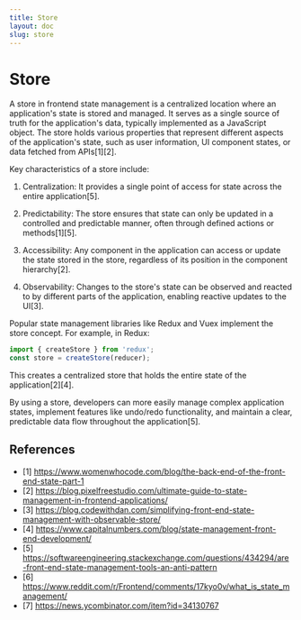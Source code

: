 ```yaml
---
title: Store
layout: doc
slug: store
---
```


# Store

A store in frontend state management is a centralized location where an application's state is stored and managed. It serves as a single source of truth for the application's data, typically implemented as a JavaScript object. The store holds various properties that represent different aspects of the application's state, such as user information, UI component states, or data fetched from APIs[1][2].

Key characteristics of a store include:

1. Centralization: It provides a single point of access for state across the entire application[5].

2. Predictability: The store ensures that state can only be updated in a controlled and predictable manner, often through defined actions or methods[1][5].

3. Accessibility: Any component in the application can access or update the state stored in the store, regardless of its position in the component hierarchy[2].

4. Observability: Changes to the store's state can be observed and reacted to by different parts of the application, enabling reactive updates to the UI[3].

Popular state management libraries like Redux and Vuex implement the store concept. For example, in Redux:

```javascript
import { createStore } from 'redux';
const store = createStore(reducer);
```

This creates a centralized store that holds the entire state of the application[2][4].

By using a store, developers can more easily manage complex application states, implement features like undo/redo functionality, and maintain a clear, predictable data flow throughout the application[5].

## References
- [1] https://www.womenwhocode.com/blog/the-back-end-of-the-front-end-state-part-1
- [2] https://blog.pixelfreestudio.com/ultimate-guide-to-state-management-in-frontend-applications/
- [3] https://blog.codewithdan.com/simplifying-front-end-state-management-with-observable-store/
- [4] https://www.capitalnumbers.com/blog/state-management-front-end-development/
- [5] https://softwareengineering.stackexchange.com/questions/434294/are-front-end-state-management-tools-an-anti-pattern
- [6] https://www.reddit.com/r/Frontend/comments/17kyo0v/what_is_state_management/
- [7] https://news.ycombinator.com/item?id=34130767